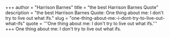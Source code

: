 +++
author = "Harrison Barnes"
title = "the best Harrison Barnes Quote"
description = "the best Harrison Barnes Quote: One thing about me: I don't try to live out what ifs."
slug = "one-thing-about-me:-i-dont-try-to-live-out-what-ifs"
quote = '''One thing about me: I don't try to live out what ifs.'''
+++
One thing about me: I don't try to live out what ifs.
